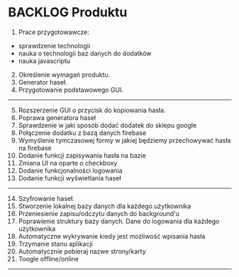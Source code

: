 # BACKLOG Produktu

1. Prace przygotowawcze:
  - sprawdzenie technologii
  - nauka o technologii baz danych do dodatków
  - nauka javascriptu 
2. Określenie wymagań produktu.
3. Generator haseł.
4. Przygotowanie podstawowego GUI.
_________________________________________________
5. Rozszerzenie GUI o przycisk do kopiowania hasła.
6. Poprawa generatora haseł
7. Sprawdzenie w jaki sposób dodać dodatek do sklepu google
8. Połączenie dodatku z bazą danych firebase
9. Wymyślenie tymczasowej formy w jakiej będziemy przechowywać hasła na firebase
10. Dodanie funkcji zapisywania hasła na bazie
11. Zmiana UI na oparte o checkboxy
12. Dodanie funkcjonalności logowania
13. Dodanie funkcji wyświetlania haseł
_________________________________________________

14. Szyfrowanie haseł.
15. Stworzenie lokalnej bazy danych dla każdego użytkownika
16. Przeniesienie zapisu/odczytu danych do background'u
17. Poprawienie struktury bazy danych. Dane do logowania dla każdego użytkownika
18. Automatyczne wykrywanie kiedy jest możliwość wpisania hasła
19. Trzymanie stanu aplikacji
20. Automatycznie pobieraj nazwe strony/karty
21. Toogle offline/online
_________________________________________________





